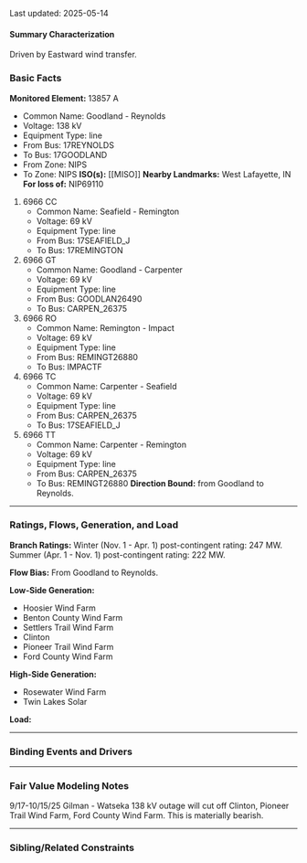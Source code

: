 Last updated: 2025-05-14
#### Summary Characterization
Driven by Eastward wind transfer.
### Basic Facts
**Monitored Element:** 13857 A
- Common Name: Goodland - Reynolds
- Voltage: 138 kV
- Equipment Type: line
- From Bus: 17REYNOLDS
- To Bus: 17GOODLAND
- From Zone: NIPS
- To Zone: NIPS
**ISO(s):** [[MISO]]
**Nearby Landmarks:** West Lafayette, IN
**For loss of:** NIP69110
1. 6966 CC
    - Common Name: Seafield - Remington
    - Voltage: 69 kV
	- Equipment Type: line
    - From Bus: 17SEAFIELD_J
    - To Bus: 17REMINGTON
2. 6966 GT
    - Common Name: Goodland - Carpenter
    - Voltage: 69 kV
	- Equipment Type: line
    - From Bus: GOODLAN26490
    - To Bus: CARPEN_26375
3. 6966 RO
    - Common Name: Remington - Impact
    - Voltage: 69 kV
	- Equipment Type: line
    - From Bus: REMINGT26880
    - To Bus: IMPACTF
4. 6966 TC
    - Common Name: Carpenter - Seafield
    - Voltage: 69 kV
	- Equipment Type: line
    - From Bus: CARPEN_26375
    - To Bus: 17SEAFIELD_J
5. 6966 TT
    - Common Name: Carpenter - Remington
    - Voltage: 69 kV
	- Equipment Type: line
    - From Bus: CARPEN_26375
    - To Bus: REMINGT26880
**Direction Bound:** from Goodland to Reynolds.

---
### Ratings, Flows, Generation, and Load
**Branch Ratings:**
Winter (Nov. 1 - Apr. 1) post-contingent rating: 247 MW.
Summer (Apr. 1 - Nov. 1) post-contingent rating: 222 MW.

**Flow Bias:**
From Goodland to Reynolds.

**Low-Side Generation:**
- Hoosier Wind Farm
- Benton County Wind Farm
- Settlers Trail Wind Farm
- Clinton
- Pioneer Trail Wind Farm
- Ford County Wind Farm

**High-Side Generation:**
- Rosewater Wind Farm
- Twin Lakes Solar

**Load:**

---
### Binding Events and Drivers

---
### Fair Value Modeling Notes
9/17-10/15/25 Gilman - Watseka 138 kV outage will cut off Clinton, Pioneer Trail Wind Farm, Ford County Wind Farm. This is materially bearish.

---
### Sibling/Related Constraints